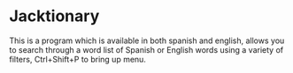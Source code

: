 # Jacktionary
This is a program which is available in both spanish and english, allows you to search through a word list of Spanish or English words using a variety of filters, Ctrl+Shift+P to bring up menu.
